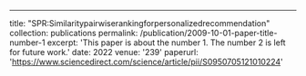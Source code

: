 ---
title: "SPR:Similaritypairwiserankingforpersonalizedrecommendation"
collection: publications
permalink: /publication/2009-10-01-paper-title-number-1
excerpt: 'This paper is about the number 1. The number 2 is left for future work.'
date: 2022
venue: '239'
paperurl: 'https://www.sciencedirect.com/science/article/pii/S0950705121010224'
